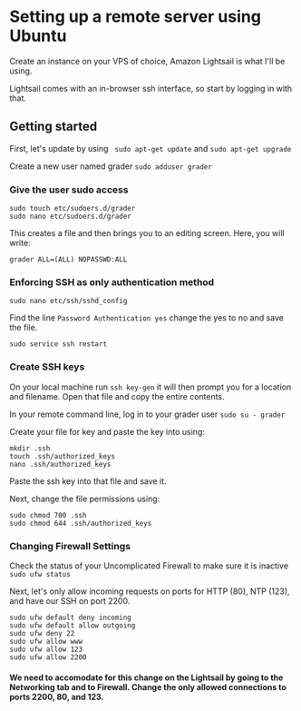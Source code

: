 # Setting up a remote server using Ubuntu

Create an instance on your VPS of choice, Amazon Lightsail is what I'll be using.

Lightsail comes with an in-browser ssh interface, so start by logging in with that.

## Getting started

First, let's update by using ``` sudo apt-get update``` and ```sudo apt-get upgrade```

Create a new user named grader ```sudo adduser grader```

### Give the user sudo access 

```
sudo touch etc/sudoers.d/grader
sudo nano etc/sudoers.d/grader
```
This creates a file and then brings you to an editing screen. Here, you will write: 
```
grader ALL=(ALL) NOPASSWD:ALL
```

### Enforcing SSH as only authentication method

```sudo nano etc/ssh/sshd_config```

Find the line ```Password Authentication yes``` change the yes to no and save the file.

```sudo service ssh restart```

### Create SSH keys

On your local machine run ```ssh key-gen``` it will then prompt you for a location and filename. Open that file and copy the entire contents. 

In your remote command line, log in to your grader user ```sudo su - grader```

Create your file for key and paste the key into using:

```
mkdir .ssh
touch .ssh/authorized_keys
nano .ssh/authorized_keys
```
Paste the ssh key into that file and save it.

Next, change the file permissions using:
```
sudo chmod 700 .ssh
sudo chmod 644 .ssh/authorized_keys
```
### Changing Firewall Settings

Check the status of your Uncomplicated Firewall to make sure it is inactive ```sudo ufw status```

Next, let's only allow incoming requests on ports for HTTP (80), NTP (123), and have our SSH on port 2200.
```
sudo ufw default deny incoming
sudo ufw default allow outgoing
sudo ufw deny 22
sudo ufw allow www
sudo ufw allow 123
sudo ufw allow 2200
```

#### We need to accomodate for this change on the Lightsail by going to the Networking tab and to Firewall. Change the only allowed connections to ports 2200, 80, and 123.
